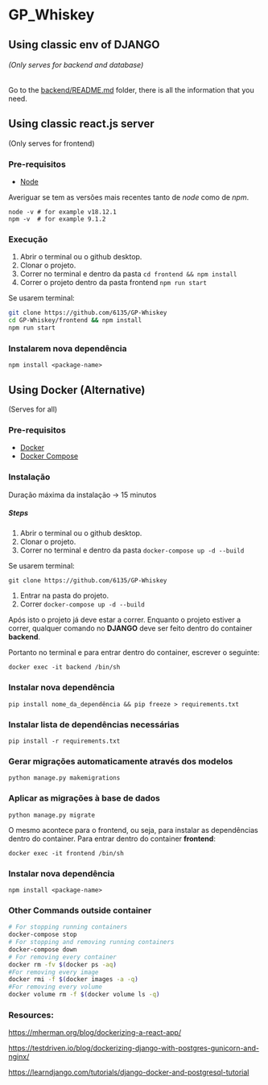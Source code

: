 # GP_Whiskey

## Using classic env of DJANGO

###### (Only serves for backend and database)

Go to the [backend/README.md](backend/README.md) folder, there is all the information that you need.

## Using classic react.js server

(Only serves for frontend)

### Pre-requisitos

- [Node](https://nodejs.org/en/)

Averiguar se tem as versões mais recentes tanto de *node* como de *npm*.

```shell
node -v # for example v18.12.1
npm -v  # for example 9.1.2
```

### Execução

1. Abrir o terminal ou o github desktop.
2. Clonar o projeto.
3. Correr no terminal e dentro da pasta `cd frontend && npm install`
4. Correr o projeto dentro da pasta frontend `npm run start`

Se usarem terminal:

```sh
git clone https://github.com/6135/GP-Whiskey
cd GP-Whiskey/frontend && npm install
npm run start
```
### Instalarem nova dependência
```
npm install <package-name>
```

## Using Docker (Alternative)

(Serves for all)

### Pre-requisitos

- [Docker](https://docs.docker.com/get-docker/)
- [Docker Compose](https://docs.docker.com/compose/install/)

### Instalação

Duração máxima da instalação -> 15 minutos

##### Steps

1. Abrir o terminal ou o github desktop.
2. Clonar o projeto.
3. Correr no terminal e dentro da pasta `docker-compose up -d --build`

Se usarem terminal:

```
git clone https://github.com/6135/GP-Whiskey
```

1. Entrar na pasta do projeto.
2. Correr `docker-compose up -d --build`

Após isto o projeto já deve estar a correr. Enquanto o projeto estiver a correr, qualquer comando no **DJANGO** deve ser feito dentro do container **backend**.

Portanto no terminal e para entrar dentro do container, escrever o seguinte:

```
docker exec -it backend /bin/sh
```

### Instalar nova dependência

```
pip install nome_da_dependência && pip freeze > requirements.txt
```

### Instalar lista de dependências necessárias

```
pip install -r requirements.txt
```

### Gerar migrações automaticamente através dos modelos

```
python manage.py makemigrations
```

### Aplicar as migrações à base de dados

```
python manage.py migrate
```

O mesmo acontece para o frontend, ou seja, para instalar as dependências dentro do container.
Para entrar dentro do container **frontend**:

```
docker exec -it frontend /bin/sh
```

### Instalar nova dependência

```
npm install <package-name>
```

### Other Commands outside container

```sh
# For stopping running containers
docker-compose stop
# For stopping and removing running containers
docker-compose down
# For removing every container
docker rm -fv $(docker ps -aq)
#For removing every image
docker rmi -f $(docker images -a -q)
#For removing every volume
docker volume rm -f $(docker volume ls -q)
```

### Resources:

https://mherman.org/blog/dockerizing-a-react-app/

https://testdriven.io/blog/dockerizing-django-with-postgres-gunicorn-and-nginx/

https://learndjango.com/tutorials/django-docker-and-postgresql-tutorial
